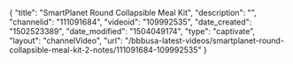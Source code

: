 {
    "title": "SmartPlanet Round Collapsible Meal Kit",
    "description": "",
    "channelid": "111091684",
    "videoid": "109992535",
    "date_created": "1502523389",
    "date_modified": "1504049174",
    "type": "captivate",
    "layout": "channelVideo",
    "url": "\/bbbusa-latest-videos\/smartplanet-round-collapsible-meal-kit-2-notes\/111091684-109992535"
}